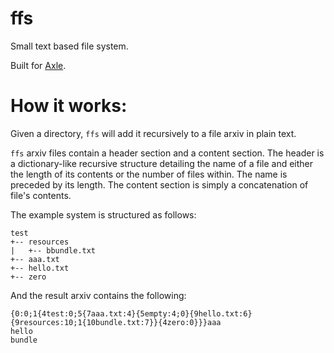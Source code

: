 # ffs
Small text based file system.

Built for [Axle](https://github.com/codyd51/axle).

# How it works:

Given a directory, `ffs` will add it recursively to a file arxiv in plain text.

`ffs` arxiv files contain a header section and a content section. The header is a dictionary-like recursive structure detailing the name of a file and either the length of its contents or the number of files within. The name is preceded by its length. The content section is simply a concatenation of file's contents.

The example system is structured as follows:

    test
    +-- resources
    |   +-- bbundle.txt
    +-- aaa.txt
    +-- hello.txt
    +-- zero

And the result arxiv contains the following:

    {0:0;1{4test:0;5{7aaa.txt:4}{5empty:4;0}{9hello.txt:6}{9resources:10;1{10bundle.txt:7}}{4zero:0}}}aaa
    hello
    bundle
